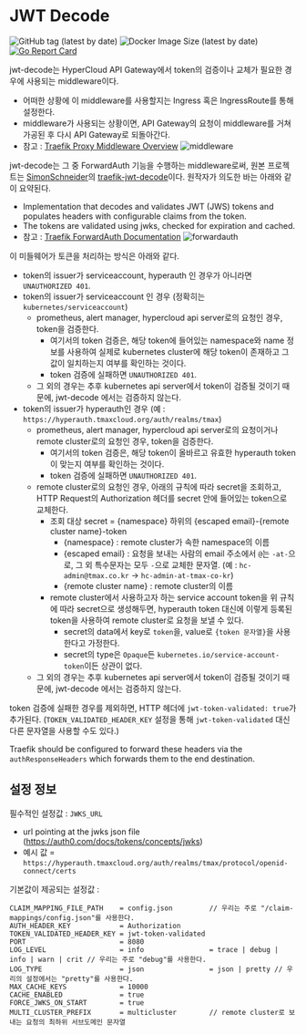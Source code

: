# JWT Decode

![GitHub tag (latest by date)](https://img.shields.io/docker/v/tmaxcloudck/jwt-decode/5.0.0.3)
![Docker Image Size (latest by date)](https://img.shields.io/docker/image-size/tmaxcloudck/jwt-decode/5.0.0.3)
[![Go Report Card](https://goreportcard.com/badge/github.com/tmax-cloud/jwt-decode)](https://goreportcard.com/report/github.com/tmax-cloud/jwt-decode)

jwt-decode는 HyperCloud API Gateway에서 token의 검증이나 교체가 필요한 경우에 사용되는 middleware이다.
- 어떠한 상황에 이 middleware를 사용할지는 Ingress 혹은 IngressRoute를 통해 설정한다.
- middleware가 사용되는 상황이면, API Gateway의 요청이 middleware를 거쳐 가공된 후 다시 API Gateway로 되돌아간다.
- 참고 : [Traefik Proxy Middleware Overview](https://doc.traefik.io/traefik/middlewares/overview/)
![middleware](https://doc.traefik.io/traefik/assets/img/middleware/overview.png)

jwt-decode는 그 중 ForwardAuth 기능을 수행하는 middleware로써, 원본 프로젝트는 [SimonSchneider](https://github.com/SimonSchneider)의 [traefik-jwt-decode](https://github.com/SimonSchneider/traefik-jwt-decode)이다.
원작자가 의도한 바는 아래와 같이 요약된다.
- Implementation that decodes and validates JWT (JWS) tokens and populates headers with configurable claims from the token.
- The tokens are validated using jwks, checked for expiration and cached.
- 참고 : [Traefik ForwardAuth Documentation](https://doc.traefik.io/traefik/middlewares/http/forwardauth/)
![forwardauth](https://doc.traefik.io/traefik/assets/img/middleware/authforward.png)


이 미들웨어가 토큰을 처리하는 방식은 아래와 같다.

- token의 issuer가 serviceaccount, hyperauth 인 경우가 아니라면 `UNAUTHORIZED 401`.
- token의 issuer가 serviceaccount 인 경우 (정확히는 `kubernetes/serviceaccount`)
  - prometheus, alert manager, hypercloud api server로의 요청인 경우, token을 검증한다.
    - 여기서의 token 검증은, 해당 token에 들어있는 namespace와 name 정보를 사용하여 실제로 kubernetes cluster에 해당 token이 존재하고 그 값이 일치하는지 여부를 확인하는 것이다.
    - token 검증에 실패하면 `UNAUTHORIZED 401`.
  - 그 외의 경우는 추후 kubernetes api server에서 token이 검증될 것이기 때문에, jwt-decode 에서는 검증하지 않는다.
- token의 issuer가 hyperauth인 경우 (예 : `https://hyperauth.tmaxcloud.org/auth/realms/tmax`)
  - prometheus, alert manager, hypercloud api server로의 요청이거나 remote cluster로의 요청인 경우, token을 검증한다.
    - 여기서의 token 검증은, 해당 token이 올바르고 유효한 hyperauth token이 맞는지 여부를 확인하는 것이다.
    - token 검증에 실패하면 `UNAUTHORIZED 401`.
  - remote cluster로의 요청인 경우, 아래의 규칙에 따라 secret을 조회하고, HTTP Request의 Authorization 헤더를 secret 안에 들어있는 token으로 교체한다.
    - 조회 대상 secret = {namespace} 하위의 {escaped email}-{remote cluster name}-token
      - {namespace} : remote cluster가 속한 namespace의 이름
      - {escaped email} : 요청을 보내는 사람의 email 주소에서 `@`는 `-at-`으로, 그 외 특수문자는 모두 `-`으로 교체한 문자열.
        (예 : `hc-admin@tmax.co.kr` -> `hc-admin-at-tmax-co-kr`)
      - {remote cluster name} : remote cluster의 이름
    - remote cluster에서 사용하고자 하는 service account token을 위 규칙에 따라 secret으로 생성해두면, hyperauth token 대신에 이렇게 등록된 token을 사용하여 remote cluster로 요청을 보낼 수 있다.
      - secret의 data에서 key로 `token`을, value로 `{token 문자열}`을 사용한다고 가정한다.
      - secret의 type은 `Opaque`든 `kubernetes.io/service-account-token`이든 상관이 없다.
  - 그 외의 경우는 추후 kubernetes api server에서 token이 검증될 것이기 때문에, jwt-decode 에서는 검증하지 않는다.

token 검증에 실패한 경우를 제외하면, HTTP 헤더에 `jwt-token-validated: true`가 추가된다.
(`TOKEN_VALIDATED_HEADER_KEY` 설정을 통해 `jwt-token-validated` 대신 다른 문자열을 사용할 수도 있다.)

Traefik should be configured to forward these headers via the `authResponseHeaders` which forwards them to the end destination.

## 설정 정보

필수적인 설정값 : `JWKS_URL`
- url pointing at the jwks json file (https://auth0.com/docs/tokens/concepts/jwks)
- 예시 값 = `https://hyperauth.tmaxcloud.org/auth/realms/tmax/protocol/openid-connect/certs`


기본값이 제공되는 설정값 :
```
CLAIM_MAPPING_FILE_PATH    = config.json         // 우리는 주로 "/claim-mappings/config.json"를 사용한다.
AUTH_HEADER_KEY            = Authorization
TOKEN_VALIDATED_HEADER_KEY = jwt-token-validated
PORT                       = 8080
LOG_LEVEL                  = info                = trace | debug | info | warn | crit // 우리는 주로 "debug"를 사용한다.
LOG_TYPE                   = json                = json | pretty // 우리의 설정에서는 "pretty"를 사용한다.
MAX_CACHE_KEYS             = 10000
CACHE_ENABLED              = true
FORCE_JWKS_ON_START        = true
MULTI_CLUSTER_PREFIX       = multicluster        // remote cluster로 보내는 요청의 최하위 서브도메인 문자열
```
